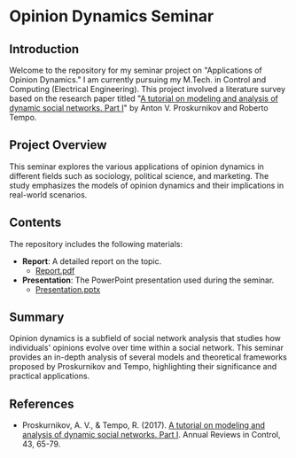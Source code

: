 # Opinion Dynamics Seminar

## Introduction
Welcome to the repository for my seminar project on "Applications of Opinion Dynamics." I am currently pursuing my M.Tech. in Control and Computing (Electrical Engineering). This project involved a literature survey based on the research paper titled "[A tutorial on modeling and analysis of dynamic social networks. Part I](https://doi.org/10.1016/j.arcontrol.2017.03.002)" by Anton V. Proskurnikov and Roberto Tempo.

## Project Overview
This seminar explores the various applications of opinion dynamics in different fields such as sociology, political science, and marketing. The study emphasizes the models of opinion dynamics and their implications in real-world scenarios.

## Contents
The repository includes the following materials:
- **Report**: A detailed report on the topic.
  - [Report.pdf](Seminar_Report_23M1089 (2))
- **Presentation**: The PowerPoint presentation used during the seminar.
  - [Presentation.pptx](presentations/Presentation.pptx)

## Summary
Opinion dynamics is a subfield of social network analysis that studies how individuals' opinions evolve over time within a social network. This seminar provides an in-depth analysis of several models and theoretical frameworks proposed by Proskurnikov and Tempo, highlighting their significance and practical applications.

## References
- Proskurnikov, A. V., & Tempo, R. (2017). [A tutorial on modeling and analysis of dynamic social networks. Part I](https://doi.org/10.1016/j.arcontrol.2017.03.002). Annual Reviews in Control, 43, 65-79.



